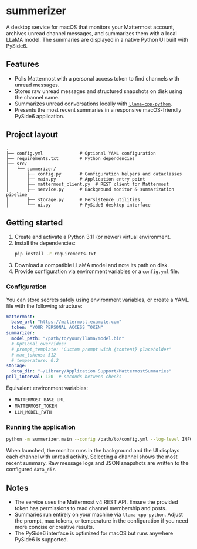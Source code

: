 # summerizer

A desktop service for macOS that monitors your Mattermost account, archives unread channel messages, and summarizes them with a local LLaMA model. The summaries are displayed in a native Python UI built with PySide6.

## Features

- Polls Mattermost with a personal access token to find channels with unread messages.
- Stores raw unread messages and structured snapshots on disk using the channel name.
- Summarizes unread conversations locally with [`llama-cpp-python`](https://github.com/abetlen/llama-cpp-python).
- Presents the most recent summaries in a responsive macOS-friendly PySide6 application.

## Project layout

```
.
├── config.yml              # Optional YAML configuration
├── requirements.txt        # Python dependencies
├── src/
│   └── summerizer/
│       ├── config.py       # Configuration helpers and dataclasses
│       ├── main.py         # Application entry point
│       ├── mattermost_client.py  # REST client for Mattermost
│       ├── service.py      # Background monitor & summarization pipeline
│       ├── storage.py      # Persistence utilities
│       └── ui.py           # PySide6 desktop interface
```

## Getting started

1. Create and activate a Python 3.11 (or newer) virtual environment.
2. Install the dependencies:
   ```bash
   pip install -r requirements.txt
   ```
3. Download a compatible LLaMA model and note its path on disk.
4. Provide configuration via environment variables or a `config.yml` file.

### Configuration

You can store secrets safely using environment variables, or create a YAML file with the following structure:

```yaml
mattermost:
  base_url: "https://mattermost.example.com"
  token: "YOUR_PERSONAL_ACCESS_TOKEN"
summarizer:
  model_path: "/path/to/your/llama/model.bin"
  # Optional overrides:
  # prompt_template: "Custom prompt with {content} placeholder"
  # max_tokens: 512
  # temperature: 0.2
storage:
  data_dir: "~/Library/Application Support/MattermostSummaries"
poll_interval: 120  # seconds between checks
```

Equivalent environment variables:

- `MATTERMOST_BASE_URL`
- `MATTERMOST_TOKEN`
- `LLM_MODEL_PATH`

### Running the application

```bash
python -m summerizer.main --config /path/to/config.yml --log-level INFO
```

When launched, the monitor runs in the background and the UI displays each channel with unread activity. Selecting a channel shows the most recent summary. Raw message logs and JSON snapshots are written to the configured `data_dir`.

## Notes

- The service uses the Mattermost v4 REST API. Ensure the provided token has permissions to read channel membership and posts.
- Summaries run entirely on your machine via `llama-cpp-python`. Adjust the prompt, max tokens, or temperature in the configuration if you need more concise or creative results.
- The PySide6 interface is optimized for macOS but runs anywhere PySide6 is supported.
